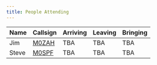 ```yaml
---
title: People Attending
---
```

|Name                     |Callsign                                |Arriving  |Leaving  |Bringing|
|-------------------------|----------------------------------------|----------|---------|--------|
|Jim                      |[M0ZAH](https://www.qrz.com/db/M0ZAH)   |TBA  |TBA |TBA |
|Steve                      |[M0SPF](https://www.qrz.com/db/M0SPF)   |TBA  |TBA |TBA |

